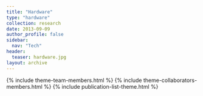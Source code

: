 ```yaml
---
title: "Hardware"
type: "hardware"
collection: research
date: 2013-09-09
author_profile: false
sidebar:
  nav: "Tech"
header:
  teaser: hardware.jpg
layout: archive
---
```


{% include theme-team-members.html %}
{% include theme-collaborators-members.html %}
{% include publication-list-theme.html %}
